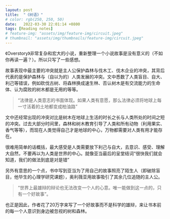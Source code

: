 ```yaml
---
layout: post
title:  "《树语》"
# color: rgb(250, 250, 50)
date:   2022-03-30 22:01:14 +0800
tags: [Reading notes]
# feature-img: "assets/img/feature-img/circuit.jpeg"
# thumbnail: "assets/img/thumbnails/feature-img/circuit.jpeg"
---
```

《Overstory》非常复杂和宏大的小说，重新整理一个小说故事是没有意义的（不如你再读一遍？）。所以只写了一些感想。

故事表现中最主要的冲突就是主人公保护森林与伐木工、伐木企业的冲突，其背后代表的是保护森林与（自以为的）人类发展的冲突。文中悉数了人类盲目、自大、利己等错误，例如砍伐古树、将森林换成速生林、否认树木是有交流能力的生命体、认为腐败的树木都是无用的等等。

> “法律是人类意志的书面体现。如果人类有意愿，那么法律必须将地球上每一寸活着的土地都变成柏油路”

文中还经常出现的冲突对比是树木在地球上生活的时长之长与人类所处的时间之短的冲突。过去大部分时间里，森林和树木教育引导了人类和所有动物（利用果实、香气等等），而现在人类觉得自己才是地球的中心，万物都需要对人类有用才能存在。

很难用简单的话概括，最大感受是人类需要放下利己与自大，去意识、感受、理解大自然，不要再以为人类是世界的中心。就像亚当最后的呈堂结词“很快我们就会知道，我们的做法到底是对是错”

另外有意思的一个点，书中写到亚当为了用自己的故事照亮了陌生人（即破除盲目，他毕生的心理学研究课题），奥利薇亚用故事吸引了其余几位追随的主人公。

> “世界上最雄辩的辩论也无法改变一个人的心意。唯一能做到这一点的，只有一个好故事”。

也正是因此，作者花了20万字来写了一个好故事而不是科学的雄辩，来让书本前的每一个人意识到身边被忽视的树和森林。
